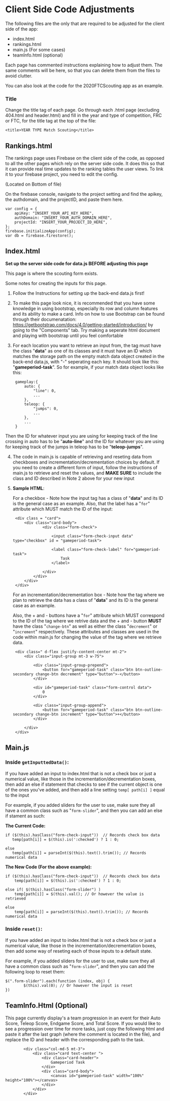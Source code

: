 # Client Side Code Adjustments

The following files are the only that are required to be adjusted for the client side of the app:

* index.html
* rankings.html
* main.js (For some cases)
* teamInfo.html (optional)

Each page has commented instructions explaining how to adjust them. The same comments will be here, so that you can delete them from the files to avoid clutter.

You can also look at the code for the 2020FTCScouting app as an example. 

### Title 

Change the title tag of each page. Go through each .html page (excluding 404.html and header.html) and fill in the year and type of competition, FRC or FTC, for the title tag at the top of the file:

	<title>YEAR TYPE Match Scouting</title>


## Rankings.html

The rankings page uses Firebase on the client side of the code, as opposed to all the other pages which rely on the server side code. It does this so that it can provide real time updates to the ranking tables the user views. To link it to your firebase project, you need to edit the config.

(Located on Bottom of file)

On the firebase console, navigate to the project setting and find the apikey, the authdomain, and the projectID, and paste them here. 
	        
	var config = {
	    apiKey: "INSERT_YOUR_API_KEY_HERE",
	    authDomain: "INSERT_YOUR_AUTH_DOMAIN_HERE",
	    projectId: "INSERT_YOUR_PROJECT_ID_HERE",
	};
	firebase.initializeApp(config);
	var db = firebase.firestore();
	
## Index.html
**Set up the server side code for data.js BEFORE adjusting this page**

This page is where the scouting form exists. 

Some notes for creating the inputs for this page. 

 1. Follow the Instructions for setting up the back-end data.js first!

2. To make this page look nice, it is recommended that you have some knowledge in using bootstrap, especially its row and column features and its ability to make a card. Info on how to use Bootstrap can be found through their documenatation: https://getbootstrap.com/docs/4.0/getting-started/introduction/ by going to the "Components" tab. Try making a seperate html document and playing with bootstrap until you feel comfortable

3. For each location you want to retrieve an input from, the tag must have the class "**data**" as one of its classes and it must have an ID which matches the storage path on the empty match data  object created in the back-end data.js, with "-" seperating each key. It should look like this: "**gameperiod-task**". So for example, if your match data object looks like this:


		gameplay:{
		    auto: {
		        "line": 0,
		        ...
		    },
		    teleop: {
		        "jumps": 0,
		        ...
		    }, 
		    ...    
		}

 Then the ID for whatever input you are using for keeping track of the 
line crossing in auto has to be "**auto-line**" and the ID for whatever you are 
using for keeping track of the jumps in teleop has to be "**teleop-jumps**".

4. The code in main.js is capable of retrieving and reseting data from checkboxes and incrementation/decrementation choices by default. If you need to create a different form of input, follow the instructions of main.js to retrieve and reset the values, and **MAKE SURE** to include the class and ID described in Note 2 above for your new input

5. **Sample HTML**:

    For a checkbox - Note how the input tag has a class of "**data**" and its ID is the general case as an example. Also, that the label has a "`for`" attribute which MUST match the ID of the input:

        <div class = "card">
            <div class="card-body">
                    <div class="form-check">
                        
                        <input class="form-check-input data" type="checkbox" id = "gameperiod-task">

                        <label class="form-check-label" for="gameperiod-task">
                            Task 
                        </label>

                    </div>
                </div>
            </div>
        </div>
    
    For an incrementation/decrementation box - Note how the tag where we plan to retrieve the data has a class of "**data**" and its ID is the general case as an example.

    Also, the + and - buttons have a "`for`" attribute which MUST correspond to the ID of the tag where we retrive data and the + and - button **MUST** have the class "`change-btn`" as well as either the class "`decrement`" or "`increment`" respectively. These attributes and classes are used in the code within main.js for changing the value of the tag where we retrieve data. 

        <div class=" d-flex justify-content-center mt-2">
            <div class="input-group mt-3 w-75">

                <div class="input-group-prepend">
                    <button for="gameperiod-task" class="btn btn-outline-secondary change-btn decrement" type="button">-</button>
                </div>

                <div id="gameperiod-task" class="form-control data">
                    0
                </div>

                <div class="input-group-append">
                    <button for="gameperiod-task" class="btn btn-outline-secondary change-btn increment" type="button">+</button>
                </div>

            </div>
        </div>
        
## Main.js

### Inside `getInputtedData()`:

If you have added an input to index.html that is not a check box or just a numerical value, like those in the incrementation/decrementation boxes, then add an else if statement that checks to see if the current object is one of the ones you've added, and then add a line setting `temp[ path[i] ]` equal to the input
                    
For example, if you added sliders for the user to use, make sure they all have a common class such as "`form-slider`", and then you can add an else if stament as such: 

**The Current Code:**

	if ($(this).hasClass("form-check-input"))  // Records check box data
       temp[path[i]] = $(this).is(':checked') ? 1 : 0;

	else
       temp[path[i]] = parseInt($(this).text().trim()); // Records numerical data
  
**The New Code (For the above example):**

	if ($(this).hasClass("form-check-input"))  // Records check box data
		temp[path[i]] = $(this).is(':checked') ? 1 : 0;

	else if( $(this).hasClass("form-slider") )
		temp[path[i]] = $(this).val(); // Or however the value is retrieved

	else
		temp[path[i]] = parseInt($(this).text().trim()); // Records numerical data

### Inside `reset()`:

If you have added an input to index.html that is not a check box or just a numerical value, like those in the incrementation/decrementation boxes, then add some way of reseting each of those inputs to a default state. 

For example, if you added sliders for the user to use, make sure they all have a common class such as "`form-slider`", and then you can add the following loop to reset them:
        
    $(".form-slider").each(function (index, obj) {
            $(this).val(0); // Or however the input is reset
    })

## TeamInfo.Html (Optional)

This page currently display's a team progression in an event for their Auto Score, Teleop Score, Endgame Score, and Total Score. If you would like to see a progression over time for more tasks, just copy the following html and paste it after the last graph (where the comment is located in the file), and replace the ID and header with the corresponding path to the task.

            <div class="col-md-5 mt-3">
                <div class="card text-center ">
                    <div class="card-header">
                        Gameperiod Task
                    </div>
                    <div class="card-body">
                        <canvas id="gameperiod-task" width="100%" height="100%"></canvas>
                    </div>
                </div>
            </div>
                